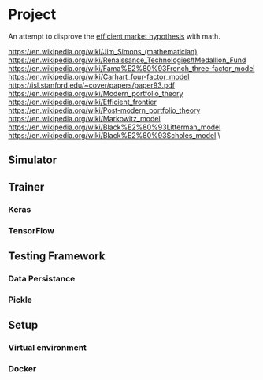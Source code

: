 # Project
An attempt to disprove the [efficient market hypothesis](https://en.wikipedia.org/wiki/Efficient-market_hypothesis) with math. 

https://en.wikipedia.org/wiki/Jim_Simons_(mathematician) \
https://en.wikipedia.org/wiki/Renaissance_Technologies#Medallion_Fund \
https://en.wikipedia.org/wiki/Fama%E2%80%93French_three-factor_model \
https://en.wikipedia.org/wiki/Carhart_four-factor_model \
https://isl.stanford.edu/~cover/papers/paper93.pdf \
https://en.wikipedia.org/wiki/Modern_portfolio_theory \
https://en.wikipedia.org/wiki/Efficient_frontier \
https://en.wikipedia.org/wiki/Post-modern_portfolio_theory \
https://en.wikipedia.org/wiki/Markowitz_model \
https://en.wikipedia.org/wiki/Black%E2%80%93Litterman_model \
https://en.wikipedia.org/wiki/Black%E2%80%93Scholes_model \

## Simulator

## Trainer

### Keras

### TensorFlow

## Testing Framework

### Data Persistance

### Pickle

## Setup

### Virtual environment

### Docker


